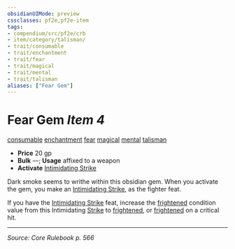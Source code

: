 ```yaml
---
obsidianUIMode: preview
cssclasses: pf2e,pf2e-item
tags:
- compendium/src/pf2e/crb
- item/category/talisman/
- trait/consumable
- trait/enchantment
- trait/fear
- trait/magical
- trait/mental
- trait/talisman
aliases: ["Fear Gem"]
---
```

# Fear Gem *Item 4*  
[consumable](rules/traits/consumable.md "Consumable Item Trait")  [enchantment](rules/traits/enchantment.md "Enchantment School Trait")  [fear](rules/traits/fear.md "Fear Effect Trait")  [magical](rules/traits/magical.md "Magical Item Trait")  [mental](rules/traits/mental.md "Mental Effect Trait")  [talisman](rules/traits/talisman.md "Talisman Item Trait")  

- **Price** 20 gp
- **Bulk** —; **Usage** affixed to a weapon
- **Activate** [Intimidating Strike](compendium/feats/intimidating-strike.md)

Dark smoke seems to writhe within this obsidian gem. When you activate the gem, you make an [Intimidating Strike](compendium/feats/intimidating-strike.md), as the fighter feat.

If you have the [Intimidating Strike](compendium/feats/intimidating-strike.md) feat, increase the [frightened](rules/conditions.md#Frightened) condition value from this Intimidating [Strike](rules/actions/strike.md) to [frightened](rules/conditions.md#Frightened), or [frightened](rules/conditions.md#Frightened) on a critical hit.


---
*Source: Core Rulebook p. 566*